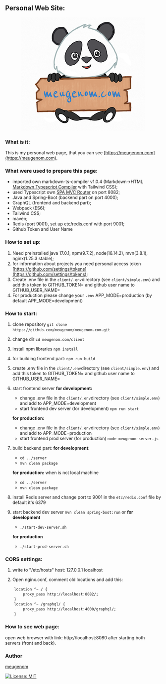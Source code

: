 ## Personal Web Site:

<center>
	<img alt="" src="./assets/panda-meugenom.png"/>
</center>

### What is it:

This is my personal web page, that you can see [https://meugenom.com](https://meugenom.com).

### What were used to prepare this page:

- imported own markdown-ts-compiler v1.0.4 (Markdown->HTML [Markdown Typescript Compiler](https://github.com/meugenom/markdown-ts-compiler) with Tailwind CSS);
- used Typescript own [SPA MVC Router](https://github.com/meugenom/spa-mvc-router) on port 8082;
- Java and Spring-Boot (backend part on port 4000);
- GraphQL (frontend and backend part);
- Webpack (ES6);
- Tailwind CSS;
- maven;
- Redis (port 9001), set up  etc/redis.conf with port 9001;
- Github Token and User Name

### How to set up:

1. Need preinstalled java 17.0.1, npm(9.7.2), node(16.14.2), mvn(3.8.1), nginx(1.25.3 stable);
2. for information about projects you need  personal access token [https://github.com/settings/tokens](https://github.com/settings/tokens);
3. Create .env file in the `client/.env`directory (see `client/simple.env`)  and add this token to GITHUB_TOKEN= and github user name to GITHUB_USER_NAME=
4. For production please change your `.env` APP_MODE=production (by default APP_MODE=development)

### How to start:

1. clone repository 
`git clone https://github.com/meugenom/meugenom.com.git`

2. change dir
`cd meugenom.com/client`

3. install npm libraries
`npm install`

4. for building frontend part:
`npm run build`

5. create .env file in the `client/.env`directory (see `client/simple.env`)  and add this token to GITHUB_TOKEN= and github user name to GITHUB_USER_NAME=

6. start frontend server
	**for development:**	
	- change .env file in the `client/.env`directory (see `client/simple.env`)  and add to APP_MODE=development
	- start frontend dev server (for development)
	`npm run start`

	**for production:**	
	- change .env file in the `client/.env`directory (see `client/simple.env`)  and add to APP_MODE=production
	- start frontend prod server (for production)
	`node meugenom-server.js`

7. build backend part:
	**for development:**	
	- `cd ../server`
	- `mvn clean package`

	**for production:** when is not local machine
	- `cd ../server`	
	- `mvn clean package`


8. install Redis server and change port to 9001 in the `etc/redis.conf` file by default it's 6379

9. start backend dev server `mvn clean spring-boot:run`
	or
	**for development**
	- `./start-dev-server.sh`

	**for production**
	- `./start-prod-server.sh`

### CORS settings:
1. write to  "/etc/hosts" host:
127.0.0.1 localhost

2. Open nginx.conf, comment old locations and add this:

```
	location ^~ / {
		proxy_pass http://localhost:8082/;
	}
	location ^~ /graphql/ {
		proxy_pass http://localhost:4000/graphql/; 
	}
```

### How to see web page:

open web browser with link:  http://localhost:8080 after starting both servers (front and back).

### Author 

[meugenom](https://meugenom.com)

[![License: MIT](https://img.shields.io/badge/License-MIT-green.svg)](https://opensource.org/licenses/MIT)
